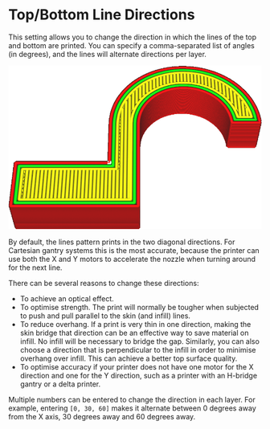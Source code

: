 Top/Bottom Line Directions
====
This setting allows you to change the direction in which the lines of the top and bottom are printed. You can specify a comma-separated list of angles (in degrees), and the lines will alternate directions per layer.

<!--screenshot {
"image_path": "skin_angles.gif",
"models": [
    {
        "script": "microwave_hook.scad",
        "transformation": ["scale(0.5)"]
    }
],
"camera_position": [0, 48, 70],
"settings": {"skin_angles": "[0, 60, 120]"},
"layer": [76, 77, 78],
"colours": 128
}-->
![Lines pattern with 0°, 60° and 120° angles alternating](../images/skin_angles.gif)

By default, the lines pattern prints in the two diagonal directions. For Cartesian gantry systems this is the most accurate, because the printer can use both the X and Y motors to accelerate the nozzle when turning around for the next line.

There can be several reasons to change these directions:
* To achieve an optical effect.
* To optimise strength. The print will normally be tougher when subjected to push and pull parallel to the skin (and infill) lines.
* To reduce overhang. If a print is very thin in one direction, making the skin bridge that direction can be an effective way to save material on infill. No infill will be necessary to bridge the gap. Similarly, you can also choose a direction that is perpendicular to the infill in order to minimise overhang over infill. This can achieve a better top surface quality.
* To optimise accuracy if your printer does not have one motor for the X direction and one for the Y direction, such as a printer with an H-bridge gantry or a delta printer.

Multiple numbers can be entered to change the direction in each layer. For example, entering `[0, 30, 60]` makes it alternate between 0 degrees away from the X axis, 30 degrees away and 60 degrees away.